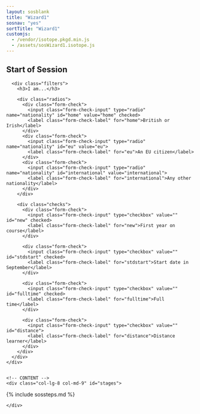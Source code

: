 ```yaml
---
layout: sosblank
title: "Wizard1"
sosnav: "yes"
sortTitle: "Wizard1"
customjs:
  - /vendor/isotope.pkgd.min.js
  - /assets/sosWizard1.isotope.js
---
```


<div class="container">

  <h2>Start of Session</h2>

  <div class="row">
    <!-- SIDE -->
    <div class="col-lg-3 col-lg-offset-1 col-md-3">

      <div class="filters">
        <h3>I am...</h3>

        <div class="radios">
          <div class="form-check">
            <input class="form-check-input" type="radio" name="nationality" id="home" value="home" checked>
            <label class="form-check-label" for="home">British or Irish</label>
          </div>
          <div class="form-check">
            <input class="form-check-input" type="radio" name="nationality" id="eu" value="eu">
            <label class="form-check-label" for="eu">An EU citizen</label>
          </div>
          <div class="form-check">
            <input class="form-check-input" type="radio" name="nationality" id="international" value="international">
            <label class="form-check-label" for="international">Any other nationality</label>
          </div>
        </div>

        <div class="checks">
          <div class="form-check">
            <input class="form-check-input" type="checkbox" value="" id="new" checked>
            <label class="form-check-label" for="new">First year on course</label>
          </div>

          <div class="form-check">
            <input class="form-check-input" type="checkbox" value="" id="stdstart" checked>
            <label class="form-check-label" for="stdstart">Start date in September</label>
          </div>

          <div class="form-check">
            <input class="form-check-input" type="checkbox" value="" id="fulltime" checked>
            <label class="form-check-label" for="fulltime">Full time</label>
          </div>

          <div class="form-check">
            <input class="form-check-input" type="checkbox" value="" id="distance">
            <label class="form-check-label" for="distance">Distance learner</label>
          </div>
        </div>
      </div>
    </div>


    <!-- CONTENT -->
    <div class="col-lg-8 col-md-9" id="stages">

{% include sossteps.md %}

    </div>

  </div>
</div>
